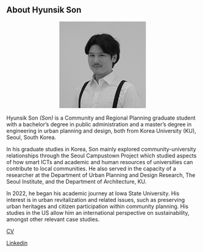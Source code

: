 ## About Hyunsik Son

<p align="center"><img src="Son_1.jpg"></p>

Hyunsik Son *(Son)* is a Community and Regional Planning graduate student with a bachelor’s degree in public administration and a master’s degree in engineering in urban planning and design, both from Korea University (KU), Seoul, South Korea.

 In his graduate studies in Korea, Son mainly explored community-university relationships through the Seoul Campustown Project which studied aspects of how smart ICTs and academic and human resources of universities can contribute to local communities. He also served in the capacity of a researcher at the Department of Urban Planning and Design Research, The Seoul Institute, and the Department of Architecture, KU.

 In 2022, he began his academic journey at Iowa State University. His interest is in urban revitalization and related issues, such as preserving urban heritages and citizen participation within community planning. His studies in the US allow him an international perspective on sustainability, amongst other relevant case studies.


[CV](CV_HyunsikSon_230207.pdf)


[Linkedin](https://www.linkedin.com/in/hyunsikson/)
